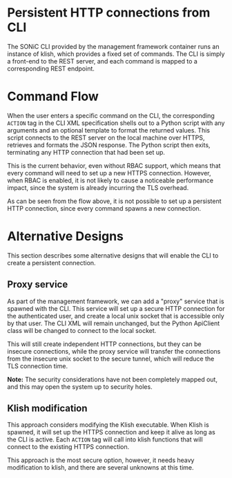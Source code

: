 Persistent HTTP connections from CLI
====================================

The SONiC CLI provided by the management framework container runs an instance of
klish, which provides a fixed set of commands. The CLI is simply a front-end to
the REST server, and each command is mapped to a corresponding REST endpoint.

# Command Flow

When the user enters a specific command on the CLI, the corresponding `ACTION`
tag in the CLI XML specification shells out to a Python script with any
arguments and an optional template to format the returned values. This script
connects to the REST server on the local machine over HTTPS, retrieves and
formats the JSON response. The Python script then exits, terminating any HTTP
connection that had been set up.

This is the current behavior, even without RBAC support, which means that every
command will need to set up a new HTTPS connection. However, when RBAC is
enabled, it is not likely to cause a noticeable performance impact, since the
system is already incurring the TLS overhead.

As can be seen from the flow above, it is not possible to set up a persistent
HTTP connection, since every command spawns a new connection.

# Alternative Designs

This section describes some alternative designs that will enable the CLI to
create a persistent connection.

## Proxy service

As part of the management framework, we can add a "proxy" service that is
spawned with the CLI. This service will set up a secure HTTP connection for the
authenticated user, and create a local unix socket that is accessible only by
that user. The CLI XML will remain unchanged, but the Python ApiClient class
will be changed to connect to the local socket.

This will still create independent HTTP connections, but they can be insecure
connections, while the proxy service will transfer the connections from the
insecure unix socket to the secure tunnel, which will reduce the TLS connection
time.

**Note:** The security considerations have not been completely mapped out, and
this may open the system up to security holes.

## Klish modification

This approach considers modifying the Klish executable.  When Klish is spawned,
it will set up the HTTPS connection and keep it alive as long as the CLI is
active. Each `ACTION` tag will call into klish functions that will connect to
the existing HTTPS connection.

This approach is the most secure option, however, it needs heavy modification to
klish, and there are several unknowns at this time.
